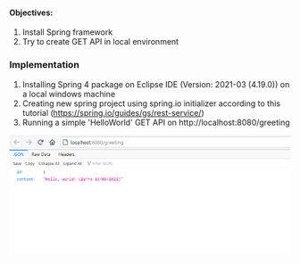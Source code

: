 #### Objectives:
1. Install Spring framework
2. Try to create GET API in local environment


### Implementation
1. Installing Spring 4 package on Eclipse IDE (Version: 2021-03 (4.19.0)) on a local windows machine
2. Creating new spring project using spring.io initializer according to this tutorial (https://spring.io/guides/gs/rest-service/)
3. Running a simple 'HelloWorld' GET API on http://localhost:8080/greeting 


![Image](https://github.com/ufra94/SRIN-Test/blob/main/Question%204%20-%20Trying%20Spring%20Framework/Screenshot.PNG)

